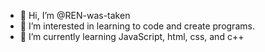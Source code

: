 - 👋 Hi, I’m @REN-was-taken
- 👀 I’m interested in learning to code and create programs.
- 🌱 I’m currently learning JavaScript, html, css, and c++


<!---
REN-was-taken/REN-was-taken is a ✨ special ✨ repository because its `README.md` (this file) appears on your GitHub profile.
You can click the Preview link to take a look at your changes.
--->
